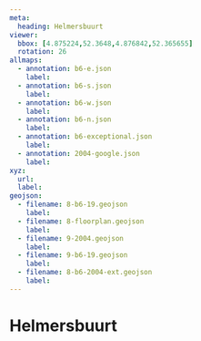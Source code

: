 ```yaml
---
meta:
  heading: Helmersbuurt
viewer:
  bbox: [4.875224,52.3648,4.876842,52.365655]
  rotation: 26
allmaps:
  - annotation: b6-e.json
    label:
  - annotation: b6-s.json
    label:
  - annotation: b6-w.json
    label:
  - annotation: b6-n.json
    label:
  - annotation: b6-exceptional.json
    label:
  - annotation: 2004-google.json
    label:
xyz:
  url: 
  label:
geojson: 
  - filename: 8-b6-19.geojson
    label: 
  - filename: 8-floorplan.geojson
    label: 
  - filename: 9-2004.geojson
    label: 
  - filename: 9-b6-19.geojson
    label: 
  - filename: 8-b6-2004-ext.geojson
    label: 
---
```

# Helmersbuurt